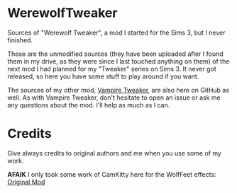 # WerewolfTweaker

Sources of "Werewolf Tweaker", a mod I started for the Sims 3, but I never finished.

These are the unmodified sources (they have been uploaded after I found them in my drive, as they were since I last touched anything on them) of the next mod I had planned for my "Tweaker" series on Sims 3. It never got released, so here you have some stuff to play around if you want.

The sources of my other mod, [Vampire Tweaker](https://github.com/ferferga/VampireTweaker), are also here on GitHub as well. As with Vampire Tweaker, don't hesitate to open an issue or ask me any questions about the mod. I'll help as much as I can.

# Credits 

Give always credits to original authors and me when you use some of my work. 

**AFAIK** I only took some work of CamKitty here for the WolfFeet effects: [Original Mod](http://www.modthesims.info/download.php?t=530634)
